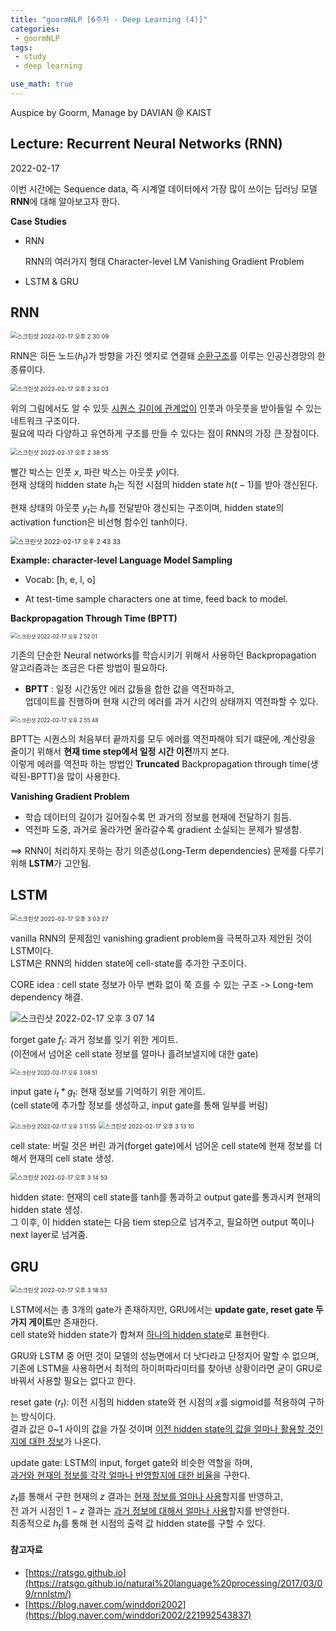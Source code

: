 ```yaml
---
title: "goormNLP [6주차 - Deep Learning (4)]"  
categories:
 - goormNLP
tags:
 - study
 - deep learning

use_math: true
---
```


Auspice by Goorm, Manage by DAVIAN @ KAIST

## Lecture: Recurrent Neural Networks (RNN)

2022-02-17

이번 시간에는 Sequence data, 즉 시계열 데이터에서 가장 많이 쓰이는 딥러닝 모델 **RNN**에 대해 알아보고자 한다.



**Case Studies**

- RNN
  
    RNN의 여러가지 형태
    Character-level LM
    Vanishing Gradient Problem

- LSTM & GRU




## RNN

<img src="https://user-images.githubusercontent.com/67947808/154411601-46775f8f-15ff-4a59-904a-cd989fde5560.png" alt="스크린샷 2022-02-17 오후 2 30 09" style="zoom:67%;" />



RNN은 히든 노드($h_t$)가 방향을 가진 엣지로 연결돼 <u>순환구조</u>를 이루는 인공신경망의 한 종류이다.



<img src="https://user-images.githubusercontent.com/67947808/154411772-2f7a8dcc-3797-478c-904e-d87d49ecbf62.png" alt="스크린샷 2022-02-17 오후 2 32 03" style="zoom:67%;" />



위의 그림에서도 알 수 있듯 <u>시퀀스 길이에 관계없이</u> 인풋과 아웃풋을 받아들일 수 있는 네트워크 구조이다.  
필요에 따라 다양하고 유연하게 구조를 만들 수 있다는 점이 RNN의 가장 큰 장점이다.  



<img src="https://user-images.githubusercontent.com/67947808/154412479-a26a9de1-6310-471c-b0fd-5e31303c429a.png" alt="스크린샷 2022-02-17 오후 2 38 55" style="zoom:67%;" />

빨간 박스는 인풋 $x$, 파란 박스는 아웃풋 $y$이다.  
현재 상태의 hidden state $h_t$는 직전 시점의 hidden state $h(t-1)$를 받아 갱신된다.  

현재 상태의 아웃풋 $y_t$는 $h_t$를 전달받아 갱신되는 구조이며, hidden state의 activation function은  비선형 함수인 tanh이다.



<img src="https://user-images.githubusercontent.com/67947808/154412896-347eac62-607a-43e4-80d2-e1d3bbea3b18.png" alt="스크린샷 2022-02-17 오후 2 43 33" style="zoom:75%;" />

**Example: character-level Language Model Sampling**

- Vocab: [h, e, l, o]

- At test-time sample characters one at time, feed back to model.



**Backpropagation Through Time (BPTT)**

<img src="https://user-images.githubusercontent.com/67947808/154413924-59531e0e-ed3e-4353-a82a-0b1466f9998d.png" alt="스크린샷 2022-02-17 오후 2 52 01" style="zoom: 60%;" />



기존의 단순한 Neural networks를 학습시키기 위해서 사용하던 Backpropagation 알고리즘과는 조금은 다른 방법이 필요하다.  

- **BPTT** : 일정 시간동안 에러 값들을 합한 값을 역전파하고,  
    업데이트를 진행하며 현재 시간의 에러를 과거 시간의 상태까지 역전파할 수 있다.

<img src="https://user-images.githubusercontent.com/67947808/154414352-5d3dcb23-5c47-4432-8be5-98460ab03d4a.png" alt="스크린샷 2022-02-17 오후 2 55 48" style="zoom: 60%;" />

BPTT는 시퀀스의 처음부터 끝까지를 모두 에러를 역전파해야 되기 떄문에, 계산량을 줄이기 위해서 **현재 time step에서 일정 시간 이전**까지 본다.  
이렇게 에러를 역전파 하는 방법인 **Truncated** Backpropagation through time(생략된-BPTT)을 많이 사용한다.



**Vanishing Gradient Problem**

- 학습 데이터의 길이가 길어질수록 먼 과거의 정보를 현재에 전달하기 힘듬.
- 역전파 도중, 과거로 올라가면 올라갈수록 gradient 소실되는 문제가 발생함.

==> RNN이 처리하지 못하는 장기 의존성(Long-Term dependencies) 문제를 다루기 위해 **LSTM**가 고안됨.



## LSTM

<img src="https://user-images.githubusercontent.com/67947808/154415182-dd36c807-4fa4-43bb-b708-7e7f1002dad2.png" alt="스크린샷 2022-02-17 오후 3 03 27" style="zoom:67%;" />

vanilla RNN의 문제점인 vanishing gradient problem을 극복하고자 제안된 것이 LSTM이다.  
LSTM은 RNN의 hidden state에 cell-state를 추가한 구조이다.

CORE idea :  cell state 정보가 아무 변화 없이 쭉 흐를 수 있는 구조 -> Long-tem dependency 해결.



![스크린샷 2022-02-17 오후 3 07 14](https://user-images.githubusercontent.com/67947808/154415637-27a44434-29f7-4c93-a7d0-c999bddbe43e.png)

forget gate $f_t$:  과거 정보를 잊기 위한 게이트.  
(이전에서 넘어온 cell state 정보를 얼마나 흘려보낼지에 대한 gate)

<img src="https://user-images.githubusercontent.com/67947808/154415825-be15257d-7379-4adc-90a0-9a11b21400af.png" alt="스크린샷 2022-02-17 오후 3 08 51" style="zoom: 60%;" />

input gate $i_t * g_t$:  현재 정보를 기억하기 위한 게이트.  
(cell state에 추가할 정보를 생성하고, input gate를 통해 일부를 버림)

<img src="https://user-images.githubusercontent.com/67947808/154416213-442a77ee-a396-442a-a0df-25af2317d569.png" alt="스크린샷 2022-02-17 오후 3 11 55" style="zoom:60%;" />

<img src="https://user-images.githubusercontent.com/67947808/154416361-5b586404-85c5-4eb8-8667-1a96a539fcd6.png" alt="스크린샷 2022-02-17 오후 3 13 10" style="zoom:67%;" />

cell state: 버릴 것은 버린 과거(forget gate)에서 넘어온 cell state에 현재 정보를 더해서 현재의 cell state 생성.

<img src="https://user-images.githubusercontent.com/67947808/154416548-cae38854-71b4-4f63-9923-7bc46009aa33.png" alt="스크린샷 2022-02-17 오후 3 14 53" style="zoom:67%;" />

hidden state: 현재의 cell state를 tanh를 통과하고 output gate를 통과시켜 현재의 hidden state 생성.  
그 이후, 이 hidden state는 다음 tiem step으로 넘겨주고, 필요하면 output 쪽이나 next layer로 넘겨줌.



## GRU

<img src="https://user-images.githubusercontent.com/67947808/154417056-7afb232e-06d9-4682-aee8-956791e7b90e.png" alt="스크린샷 2022-02-17 오후 3 18 53" style="zoom:67%;" />

LSTM에서는 총 3개의 gate가 존재하지만, GRU에서는 **update gate, reset gate 두 가지 게이트**만 존재한다.  
cell state와 hidden state가 합쳐져 <u>하나의 hidden state</u>로 표현한다.

GRU와 LSTM 중 어떤 것이 모델의 성능면에서 더 낫다라고 단정지어 말할 수 없으며,  
기존에 LSTM을 사용하면서 최적의 하이퍼파라미터를 찾아낸 상황이라면 굳이 GRU로 바꿔서 사용할 필요는 없다고 한다.  



reset gate ($r_t$): 이전 시점의 hidden state와 현 시점의 $x$를 sigmoid를 적용하여 구하는 방식이다.  
결과 값은 0~1 사이의 값을 가질 것이며 <u>이전 hidden state의 값을 얼마나 활용할 것인지에 대한 정보</u>가 나온다.



update gate: LSTM의 input, forget gate와 비슷한 역할을 하며,  
<u>과거와 현재의 정보를 각각 얼마나 반영할지에 대한 비율</u>을 구한다.  

$z_t$를 통해서 구한 현재의 $z$ 결과는 <u>현재 정보를 얼마나 사용</u>할지를 반영하고,  
전 과거 시점인 $1-z$ 결과는 <u>과거 정보에 대해서 얼마나 사용</u>할지를 반영한다.  
최종적으로 $h_t$를 통해 현 시점의 출력 값 hidden state를 구할 수 있다.



#### 참고자료

- [https://ratsgo.github.io](https://ratsgo.github.io/natural%20language%20processing/2017/03/09/rnnlstm/)
- [https://blog.naver.com/winddori2002](https://blog.naver.com/winddori2002/221992543837)

